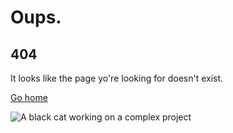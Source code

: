 # Oups.

## 404

It looks like the page yo're looking for doesn't exist.

[Go home](index.md)

![A black cat working on a complex project](https://acegif.com/wp-content/uploads/cat-typing-9.gif)
